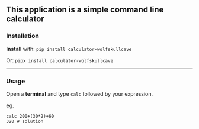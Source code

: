 ## This application is a simple command line calculator


### Installation

**Install** with: `pip install calculator-wolfskullcave`

Or: `pipx install calculator-wolfskullcave`

---
### Usage
Open a **terminal** and type `calc` followed by your expression.

eg.
```shell
calc 200+(30*2)+60
320 # solution
```